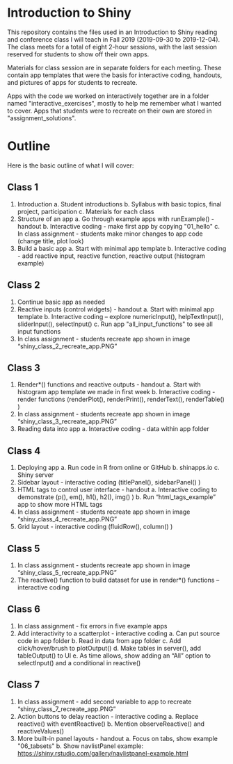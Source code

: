 # Introduction to Shiny

This repository contains the files used in an Introduction to Shiny reading and conference class I will teach in Fall 2019 (2019-09-30 to 2019-12-04).  The class meets for a total of eight 2-hour sessions, with the last session reserved for students to show off their own apps.

Materials for class session are in separate folders for each meeting.  These contain app templates that were the basis for interactive coding, handouts, and pictures of apps for students to recreate.

Apps with the code we worked on interactively together are in a folder named "interactive_exercises", mostly to help me remember what I wanted to cover.  Apps that students were to recreate on their own are stored in "assignment_solutions".

# Outline

Here is the basic outline of what I will cover:

## Class 1

1. Introduction
     a. Student introductions
     b. Syllabus with basic topics, final project, participation
     c. Materials for each class
2. Structure of an app
     a. Go through example apps with runExample() - handout
     b. Interactive coding - make first app by copying "01_hello"
     c. In class assignment - students make minor changes to app code (change title, plot look)
3. Build a basic app
     a. Start with minimal app template
     b. Interactive coding - add reactive input, reactive function, reactive output (histogram example)
     
## Class 2

1. Continue basic app as needed
2. Reactive inputs (control widgets) - handout
     a. Start with minimal app template
     b. Interactive coding – explore numericInput(), helpTextInput(), sliderInput(), selectInput()
     c. Run app "all_input_functions" to see all input functions
3. In class assignment - students recreate app shown in image “shiny_class_2_recreate_app.PNG”

## Class 3

1. Render*() functions and reactive outputs - handout
     a. Start with histogram app template we made in first week
     b. Interactive coding - render functions (renderPlot(), renderPrint(), renderText(), renderTable() )
2. In class assignment - students recreate app shown in image “shiny_class_3_recreate_app.PNG”
3. Reading data into app
     a. Interactive coding - data within app folder

## Class 4

1. Deploying app
     a. Run code in R from online or GitHub
     b. shinapps.io
     c. Shiny server
2. Sidebar layout - interactive coding (titlePanel(), sidebarPanel() )
3. HTML tags to control user interface - handout
     a. Interactive coding to demonstrate (p(), em(), h1(), h2(), img() )
     b. Run “html_tags_example” app to show more HTML tags
4. In class assignment - students recreate app shown in image “shiny_class_4_recreate_app.PNG”
5. Grid layout - interactive coding (fluidRow(), column() )

## Class 5

1. In class assignment - students recreate app shown in image “shiny_class_5_recreate_app.PNG”
2. The reactive() function to build dataset for use in render*() functions – interactive coding

## Class 6

1. In class assignment - fix errors in five example apps
2. Add interactivity to a scatterplot - interactive coding
     a. Can put source code in app folder
     b. Read in data from app folder
     c. Add click/hover/brush to plotOutput()
     d. Make tables in server(), add tableOutput() to UI
     e. As time allows, show adding an “All” option to selectInput() and a conditional in reactive()

## Class 7

1. In class assignment - add second variable to app to recreate “shiny_class_7_recreate_app.PNG”
2. Action buttons to delay reaction - interactive coding
     a. Replace reactive() with eventReactive()
     b. Mention observeReactive() and reactiveValues()
3. More built-in panel layouts - handout
a. Focus on tabs, show example "06_tabsets"
b. Show navlistPanel example: https://shiny.rstudio.com/gallery/navlistpanel-example.html
